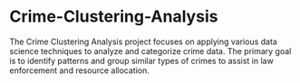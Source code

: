 # Crime-Clustering-Analysis
The Crime Clustering Analysis project focuses on applying various data science techniques to analyze and categorize crime data. The primary goal is to identify patterns and group similar types of crimes to assist in law enforcement and resource allocation.
